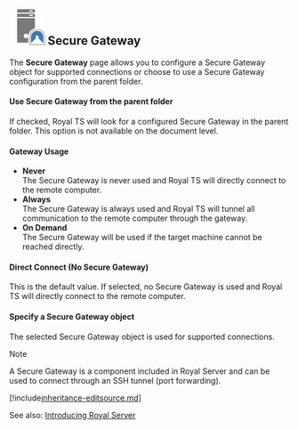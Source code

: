## ![](/r2021/images/RoyalTS/Application/SVG_PageSecureGateway_32.svg#img_header) Secure Gateway
The **Secure Gateway** page allows you to configure a Secure Gateway object for supported connections or choose to use a Secure Gateway configuration from the parent folder.

#### Use Secure Gateway from the parent folder
If checked, Royal TS will look for a configured Secure Gateway in the parent folder. This option is not available on the document level.

#### Gateway Usage
- **Never**    
  The Secure Gateway is never used and Royal TS will directly connect to the remote computer.
- **Always**  
  The Secure Gateway is always used and Royal TS will tunnel all communication to the remote computer through the gateway.
- **On Demand**  
  The Secure Gateway will be used if the target machine cannot be reached directly.

#### Direct Connect (No Secure Gateway)
This is the default value. If selected, no Secure Gateway is used and Royal TS will directly connect to the remote computer.

#### Specify a Secure Gateway object
The selected Secure Gateway object is used for supported connections.

> [!Note]
> A Secure Gateway is a component included in Royal Server and can be used to connect through an SSH tunnel (port forwarding).

[!include[inheritance-editsource.md](~/royalts/_shared/inheritance-editsource.md)]

See also: [Introducing Royal Server](xref:royalts_intro_royalserver)